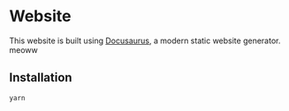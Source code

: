 # Website

This website is built using [Docusaurus](https://docusaurus.io/), a modern static website generator. meoww

## Installation

```bash
yarn